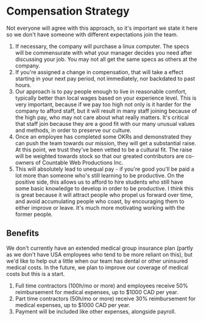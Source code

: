 
# Compensation Strategy

Not everyone will agree with this approach, so it's important we state it here so we don't have someone with different expectations join the team.

1. If necessary, the company will purchase a linux computer. The specs will be commensurate with what your manager decides you need after discussing your job. You may not all get the same specs as others at the company.
2. If you're assigned a change in compensation, that will take a effect starting in your next pay period, not immediately, nor backdated to past hours.
3. Our approach is to pay people enough to live in reasonable comfort, typically better than local wages based on your experience level. This is very important, because if we pay too high not only is it harder for the company to afford staff, but it will result in many staff joining because of the high pay, who may not care about what really matters. It's critical that staff join because they are a good fit with our many unusual values and methods, in order to preserve our culture.
4. Once an employee has completed some OKRs and demonstrated they can push the team towards our mission, they will get a substantial raise. At this point, we trust they've been vetted to be a cultural fit. The raise will be weighted towards stock so that our greated contributors are co-owners of Countable Web Productions Inc.
5. This will absolutely lead to unequal pay - if you're good you'll be paid a lot more than someone who's still learning to be productive. On the positive side, this allows us to afford to hire students who still have some basic knowledge to develop in order to be productive. I think this is great because it will attract people who propel us forward over time, and avoid accumulating people who coast, by encouraging them to either improve or leave. It's much more motivating working with the former people.


## Benefits

We don't currently have an extended medical group insurance plan (partly as we don't have USA employees who tend to be more reliant on this), but we'd like to help out a little when our team has dental or other uninsured medical costs. In the future, we plan to improve our coverage of medical costs but this is a start.

1. Full time contractors (100h/mo or more) and employees receive 50% reimbursement for medical expenses, up to $1000 CAD per year.
2. Part time contractors (50h/mo or more) receive 30% reimbursement for medical expenses, up to $1000 CAD per year.
3. Payment will be included like other expenses, alongside payroll.
